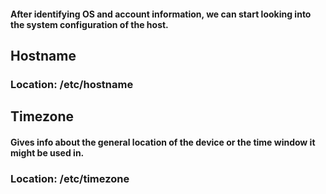 #### After identifying OS and account information, we can start looking into the system configuration of the host.

## Hostname

### Location: /etc/hostname

## Timezone

#### Gives info about the general location of the device or the time window it might be used in.

### Location: /etc/timezone
